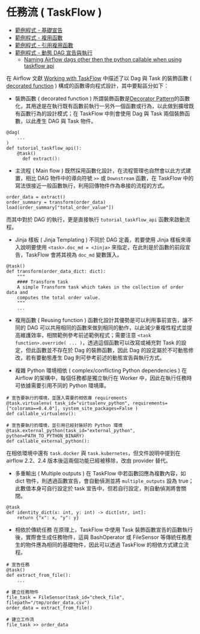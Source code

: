 # 任務流 ( TaskFlow )

+ [範例程式 - 基礎宣告](../dags/tutorial_taskflow.py)
+ [範例程式 - 複用函數](../dags/tutorial_taskflow_reusing.py)
+ [範例程式 - 引用複用函數](../dags/tutorial_taskflow_reusing_import_task.py)
+ [範例程式 - 動態 DAG 宣告與執行](../dags/tutorial_taskflow_dynanic_dag.py)
    - [Naming Airflow dags other then the python callable when using taskflow api](https://stackoverflow.com/questions/70270658)

在 Airflow 文獻 [Working with TaskFlow](https://airflow.apache.org/docs/apache-airflow/stable/tutorial/taskflow.html) 中描述了以 Dag 與 Task 的裝飾函數 ( [decorated function](https://realpython.com/primer-on-python-decorators/) ) 構成的函數導向程式設計，其中要點區分如下：

+ 裝飾函數 ( decorated function )
所謂裝飾函數是[Decorator Pattern](https://zh.wikipedia.org/zh-tw/%E4%BF%AE%E9%A5%B0%E6%A8%A1%E5%BC%8F)的函數化，其用途是在執行既有函數前執行一另外一個函數或行為，以此做到擴增既有函數行為的設計模式；在 TaskFlow 中則會使用 Dag 與 Task 兩個裝飾函數，以此產生 DAG 與 Task 物件。
```
@dag(
    ...
)
def tutorial_taskflow_api():
    @task()
      def extract():
```

+ 主流程 ( Main flow )
既然採用函數化設計，在流程管理也自然會以此方式建置，相比 DAG 物件中的導向符號 ```>>``` 或 ```Downstream``` 函數，在 TaskFlow 中的寫法很接近一般函數執行，利用回傳物件作為串接的流程的方式。
```
order_data = extract()
order_summary = transform(order_data)
load(order_summary["total_order_value"])
```
而其中對於 DAG 的執行，更是直接執行 ```tutorial_taskflow_api``` 函數來啟動流程。

+ Jinja 樣板 ( Jinja Templating )
不同於 DAG 定義，若要使用 Jinja 樣板來導入說明要使用 ```<task>.doc_md = <Jinja>``` 來指定，在此則是於函數的前段宣告，TaskFlow 會將其視為 ```doc_md``` 變數匯入。
```
@task()
def transform(order_data_dict: dict):
    """
    #### Transform task
    A simple Transform task which takes in the collection of order data and
    computes the total order value.
    """
    ...
```

+ 複用函數 ( Reusing function )
函數化設計其優勢是可以利用事前宣告，讓不同的 DAG 可以共用相同的函數來做到相同的動作，以此減少重複性程式並提高維護效率，相關範例參考前述範例程式；需要注意 ```<task function>.override( ... )```，透過這個函數可以改寫或補充對 Task 的設定，但此函數並不存在於 Dag 的裝飾函數，因此 Dag 的設定屬於不可動態修改，若有要動態產生 Dag 則可參考前述的動態宣告與執行方式。

+ 複雜 Python 環境相依 ( complex/conflicting Python dependencies )
在 Airflow 的架構中，每個任務都是獨立執行在 Worker 中，因此在執行任務時可依據需要引用不同的 Python 環境庫。
```
# 宣告要執行的環境，並匯入需要的相依庫 requirements
@task.virtualenv( task_id="virtualenv_python", requirements=["colorama==0.4.0"], system_site_packages=False )
def callable_virtualenv():

# 宣告要執行的環境，並引用已經封裝好的 Python 環境
@task.external_python(task_id="external_python", python=PATH_TO_PYTHON_BINARY)
def callable_external_python():
```
在相依環境中還有 ```task.docker``` 與 ```task.kubernetes```，但文件說明中提到在 airflow 2.2、2.4 版本後這兩個功能已經被移除，改由 provider 替代。

+ 多重輸出 ( Multiple outputs )
在 TaskFlow 中若函數回應為複數內容，如 dict 物件，則透過函數宣告，會自動偵測並將 ```multiple_outputs``` 設為 true；此數值本身可自行設定於 task 宣告中，但若自行設定，則自動偵測將會關閉。
```
@task
def identity_dict(x: int, y: int) -> dict[str, int]:
    return {"x": x, "y": y}
```

+ 相依於傳統任務
在原理上，TaskFlow 中使用 Task 裝飾函數宣告的函數執行後，實際會生成任務物件，這與 BashOperator 或 FileSensor 等傳統任務產生的物件應為相同的基礎物件，因此可以透過 TaskFlow 的相依方式建立流程。
```
# 宣告任務
@task()
def extract_from_file():
    ...

# 建立任務物件
file_task = FileSensor(task_id="check_file", filepath="/tmp/order_data.csv")
order_data = extract_from_file()

# 建立工作流
file_task >> order_data
```
